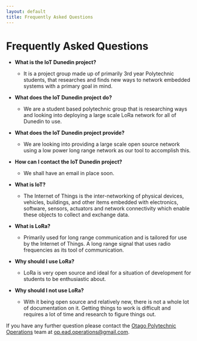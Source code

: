 ```yaml
---
layout: default
title: Frequently Asked Questions
---
```


# Frequently Asked Questions


* **What is the IoT Dunedin project?** 

  + It is a project group made up of primarily 3rd year Polytechnic students, that researches and finds new ways to network embedded systems with a primary goal in mind.
* **What does the IoT Dunedin project do?** 

  + We are a student based polytechnic group that is researching ways and looking into deploying a large scale LoRa network for all of Dunedin to use.

  
* **What does the IoT Dunedin project provide?** 

  + We are looking into providing a large scale open source network using a low power long range network as our tool to accomplish this.
* **How can I contact the IoT Dunedin project?** 

  + We shall have an email in place soon.
* **What is IoT?** 

  + The Internet of Things is the inter-networking of physical devices, vehicles, buildings, and other items embedded with electronics, software, sensors, actuators and network connectivity which enable these objects to collect and exchange data.
* **What is LoRa?** 

  + Primarily used for long range communication and is tailored for use by the Internet of Things. A long range signal that uses radio frequencies as its tool of communication.
* **Why should I use LoRa?** 

  + LoRa is very open source and ideal for a situation of development for students to be enthusiastic about.
* **Why should I not use LoRa?** 

  + With it being open source and relatively new, there is not a whole lot of documentation on it. Getting things to work is difficult and requires a lot of time and research to figure things out.
  
  
If you have any further question please contact the [Otago Polytechnic Operations](mailto:op.ead.operations@gmail.com?Subject=New%20User) team at op.ead.operations@gmail.com.